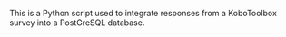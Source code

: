 This is a Python script used to integrate responses from a KoboToolbox survey into a PostGreSQL database. 
